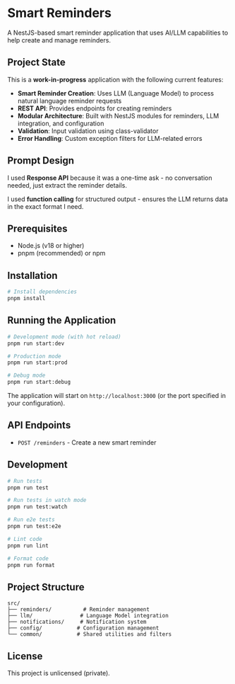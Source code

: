 # Smart Reminders

A NestJS-based smart reminder application that uses AI/LLM capabilities to help create and manage reminders.

## Project State

This is a **work-in-progress** application with the following current features:

- **Smart Reminder Creation**: Uses LLM (Language Model) to process natural language reminder requests
- **REST API**: Provides endpoints for creating reminders
- **Modular Architecture**: Built with NestJS modules for reminders, LLM integration, and configuration
- **Validation**: Input validation using class-validator
- **Error Handling**: Custom exception filters for LLM-related errors

## Prompt Design

I used **Response API** because it was a one-time ask - no conversation needed, just extract the reminder details.

I used **function calling** for structured output - ensures the LLM returns data in the exact format I need.

## Prerequisites

- Node.js (v18 or higher)
- pnpm (recommended) or npm

## Installation

```bash
# Install dependencies
pnpm install
```

## Running the Application

```bash
# Development mode (with hot reload)
pnpm run start:dev

# Production mode
pnpm run start:prod

# Debug mode
pnpm run start:debug
```

The application will start on `http://localhost:3000` (or the port specified in your configuration).

## API Endpoints

- `POST /reminders` - Create a new smart reminder

## Development

```bash
# Run tests
pnpm run test

# Run tests in watch mode
pnpm run test:watch

# Run e2e tests
pnpm run test:e2e

# Lint code
pnpm run lint

# Format code
pnpm run format
```

## Project Structure

```
src/
├── reminders/          # Reminder management
├── llm/               # Language Model integration
├── notifications/     # Notification system
├── config/           # Configuration management
└── common/           # Shared utilities and filters
```

## License

This project is unlicensed (private).
